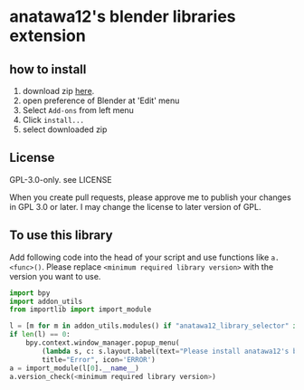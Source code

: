 # anatawa12's blender libraries extension

## how to install

1. download zip [here][zip-link].
2. open preference of Blender at 'Edit' menu
3. Select `Add-ons` from left menu
4. Click `install...`
5. select downloaded zip

[zip-link]: https://github.com/anatawa12/blender-lib/archive/refs/heads/master.zip

## License

GPL-3.0-only. see LICENSE

When you create pull requests, please approve me to publish your changes in GPL 3.0 or later.
I may change the license to later version of GPL.

## To use this library

Add following code into the head of your script and use functions like `a.<func>()`.
Please replace `<minimum required library version>` with the version you want to use.

```python
import bpy
import addon_utils
from importlib import import_module

l = [m for m in addon_utils.modules() if "anatawa12_library_selector" in m.bl_info]
if len(l) == 0:
    bpy.context.window_manager.popup_menu(
        (lambda s, c: s.layout.label(text="Please install anatawa12's blender library from https://github.com/anatawa12/blender-lib")), 
        title="Error", icon='ERROR')
a = import_module(l[0].__name__)
a.version_check(<minimum required library version>)
```
